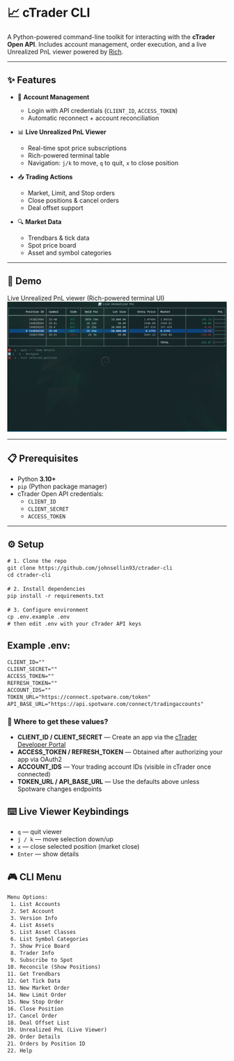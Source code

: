 
# 📈 cTrader CLI

A Python-powered command-line toolkit for interacting with the **cTrader Open API**.
Includes account management, order execution, and a live Unrealized PnL viewer powered by [Rich](https://github.com/Textualize/rich).

---

## ✨ Features

- 🔑 **Account Management**
  - Login with API credentials (`CLIENT_ID`, `ACCESS_TOKEN`)
  - Automatic reconnect + account reconciliation

- 📊 **Live Unrealized PnL Viewer**
  - Real-time spot price subscriptions
  - Rich-powered terminal table
  - Navigation: `j/k` to move, `q` to quit, `x` to close position

- 📥 **Trading Actions**
  - Market, Limit, and Stop orders
  - Close positions & cancel orders
  - Deal offset support

- 🔍 **Market Data**
  - Trendbars & tick data
  - Spot price board
  - Asset and symbol categories

---

## 🚀 Demo
Live Unrealized PnL viewer (Rich-powered terminal UI)
![Demo](output.gif)

---

## 📋 Prerequisites

- Python **3.10+**
- `pip` (Python package manager)
- cTrader Open API credentials:
  - `CLIENT_ID`
  - `CLIENT_SECRET`
  - `ACCESS_TOKEN`

---

## ⚙️ Setup

```
# 1. Clone the repo
git clone https://github.com/johnsellin93/ctrader-cli
cd ctrader-cli

# 2. Install dependencies
pip install -r requirements.txt

# 3. Configure environment
cp .env.example .env
# then edit .env with your cTrader API keys
```

## Example .env:
```
CLIENT_ID=""
CLIENT_SECRET=""
ACCESS_TOKEN=""
REFRESH_TOKEN=""
ACCOUNT_IDS=""
TOKEN_URL="https://connect.spotware.com/token"
API_BASE_URL="https://api.spotware.com/connect/tradingaccounts"
```

### 🔑 Where to get these values?

- **CLIENT_ID / CLIENT_SECRET** — Create an app via the [cTrader Developer Portal](https://connect.spotware.com/apps)
- **ACCESS_TOKEN / REFRESH_TOKEN** — Obtained after authorizing your app via OAuth2
- **ACCOUNT_IDS** — Your trading account IDs (visible in cTrader once connected)
- **TOKEN_URL / API_BASE_URL** — Use the defaults above unless Spotware changes endpoints


## ⌨️ Live Viewer Keybindings

- `q` — quit viewer
- `j / k` — move selection down/up
- `x` — close selected position (market close)
- `Enter` — show details

## 🎮 CLI Menu
```
Menu Options:
 1. List Accounts
 2. Set Account
 3. Version Info
 4. List Assets
 5. List Asset Classes
 6. List Symbol Categories
 7. Show Price Board
 8. Trader Info
 9. Subscribe to Spot
10. Reconcile (Show Positions)
11. Get Trendbars
12. Get Tick Data
13. New Market Order
14. New Limit Order
15. New Stop Order
16. Close Position
17. Cancel Order
18. Deal Offset List
19. Unrealized PnL (Live Viewer)
20. Order Details
21. Orders by Position ID
22. Help
```
